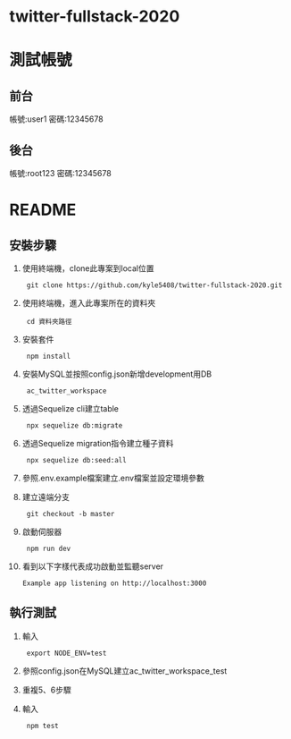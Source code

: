 # twitter-fullstack-2020

# 測試帳號
## 前台
帳號:user1
密碼:12345678

## 後台
帳號:root123
密碼:12345678

# README

## 安裝步驟
1. 使用終端機，clone此專案到local位置


        git clone https://github.com/kyle5408/twitter-fullstack-2020.git
2. 使用終端機，進入此專案所在的資料夾


        cd 資料夾路徑

3. 安裝套件


        npm install
4. 安裝MySQL並按照config.json新增development用DB


        ac_twitter_workspace
5. 透過Sequelize cli建立table


        npx sequelize db:migrate

6. 透過Sequelize migration指令建立種子資料


        npx sequelize db:seed:all

7. 參照.env.example檔案建立.env檔案並設定環境參數

8. 建立遠端分支

        git checkout -b master
9. 啟動伺服器



        npm run dev
10. 看到以下字樣代表成功啟動並監聽server


        Example app listening on http://localhost:3000
        
## 執行測試
1. 輸入


        export NODE_ENV=test
2. 參照config.json在MySQL建立ac_twitter_workspace_test
3. 重複5、6步驟
4. 輸入
   
   
        npm test
